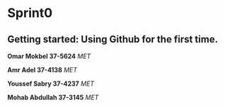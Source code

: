 # Sprint0

## Getting started: Using Github for the first time.

**Omar Mokbel __37-5624__** _MET_

**Amr Adel __37-4138__** _MET_

**Youssef Sabry __37-4237__** _MET_

**Mohab Abdullah __37-3145__** _MET_
